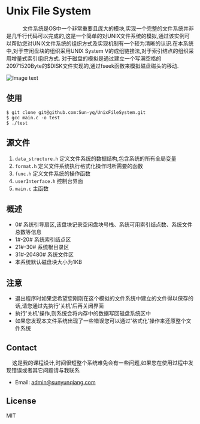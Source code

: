 # Unix File System


   &nbsp;&nbsp;&nbsp;&nbsp;&nbsp;&nbsp;&nbsp;&nbsp;&nbsp;文件系统是OS中一个非常重要且庞大的模块,实现一个完整的文件系统并非是几千行代码可以完成的,这是一个简单的对UNIX文件系统的模拟,通过该实例可以帮助您对UNIX文件系统的组织方式及实现机制有一个较为清晰的认识.在本系统中,对于空闲盘块的组织采用UNIX System V的成组链接法,对于索引结点的组织采用增量式索引组织方式. 对于磁盘的模拟是通过建立一个写满空格的20971520Byte的$DISK文件实现的,通过fseek函数来模拟磁盘磁头的移动.

![Image text](https://github.com/Sun-yq/UnixFileSystem/blob/master/README_PIC.png)


## 使用
	$ git clone git@github.com:Sun-yq/UnixFileSystem.git
	$ gcc main.c -o test
	$ ./test

## 源文件
1. <code>data_structure.h</code>           定义文件系统的数据结构,包含系统的所有全局变量
2. <code>format.h</code>                   定义文件系统执行格式化操作时所需要的函数
3. <code>func.h</code>                     定义文件系统的操作函数
4. <code>userInterface.h</code>            控制台界面
5. <code>main.c</code>                     主函数

## 概述
* 0# 系统引导扇区,该盘块记录空闲盘块号栈、系统可用索引结点数、系统文件总数等信息
* 1#-20# 系统索引结点区
* 21#-30# 系统根目录区
* 31#-20480# 系统文件区
* 本系统默认磁盘块大小为1KB

## 注意
* 退出程序时如果您希望您刚刚在这个模拟的文件系统中建立的文件得以保存的话,请您通过先执行'关机'后再关闭界面
* 执行'关机'操作,则系统会将内存中的数据写回磁盘系统区中
* 如果您发现本文件系统出现了一些错误您可以通过'格式化'操作来还原整个文件系统

## Contact
&nbsp;&nbsp;&nbsp;&nbsp;这是我的课程设计,时间很短整个系统难免会有一些问题,如果您在使用过程中发现错误或者其它问题请与我联系
* Email: admin@sunyunqiang.com

## License
MIT

